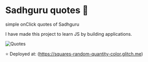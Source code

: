 # Sadhguru quotes 🧘

simple onClick quotes of Sadhguru

I have made this project to learn JS by building applications.

![Quotes](https://cdn.glitch.global/469c45d3-6cd5-4097-831b-bdd0fb5d41b7/sadh.png?v=1699016633882)



⭐ Deployed at: (<https://squares-random-quantity-color.glitch.me>)
